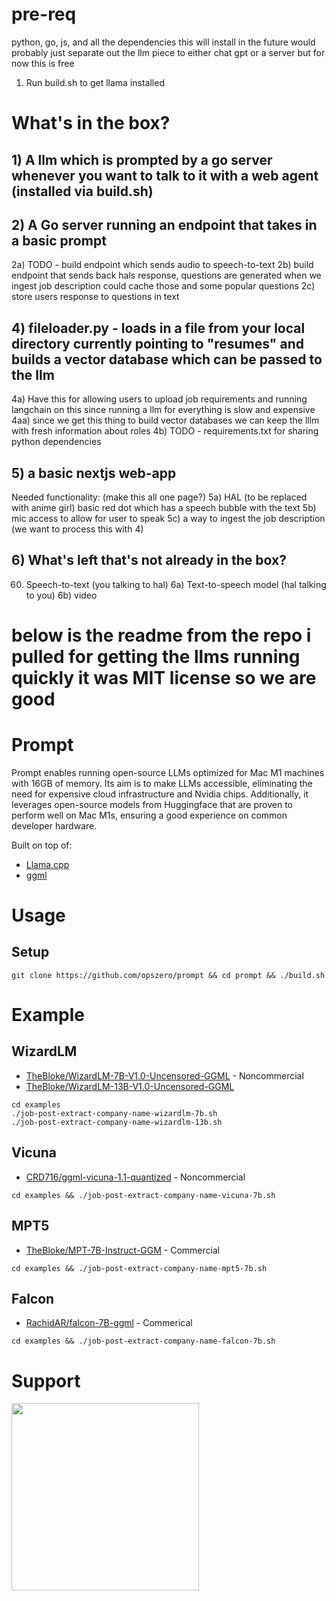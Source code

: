 # pre-req
python, go, js, and all the dependencies this will install
in the future would probably just separate out the llm piece to either chat gpt or a server but for now this is free

1) Run build.sh to get llama installed

# What's in the box?

## 1) A llm which is prompted by a go server whenever you want to talk to it with a web agent (installed via build.sh)
## 2) A Go server running an endpoint that takes in a basic prompt
   2a) TODO - build endpoint which sends audio to speech-to-text
   2b) build endpoint that sends back hals response, questions are generated when we ingest job description could cache those and some popular questions
   2c) store users response to questions in text 
   
## 4) fileloader.py - loads in a file from your local directory currently pointing to "resumes" and builds a vector database which can be passed to the llm
   4a) Have this for allowing users to upload job requirements and running langchain on this since running a llm for everything is slow and expensive
   4aa) since we get this thing to build vector databases we can keep the lllm with fresh information about roles 
   4b) TODO - requirements.txt for sharing python dependencies 
## 5) a basic nextjs web-app 
  Needed functionality: (make this all one page?)
  5a) HAL (to be replaced with anime girl) basic red dot which has a speech bubble with the text
  5b) mic access to allow for user to speak 
  5c) a way to ingest the job description (we want to process this with 4)
  
## 6) What's left that's not already in the box?
  60) Speech-to-text (you talking to hal)
  6a) Text-to-speech model (hal talking to you)
  6b) video 

# below is the readme from the repo i pulled for getting the llms running quickly it was MIT license so we are good

# Prompt

Prompt enables running open-source LLMs optimized for Mac M1 machines with 16GB
of memory. Its aim is to make LLMs accessible, eliminating the need for
expensive cloud infrastructure and Nvidia chips. Additionally, it leverages
open-source models from Huggingface that are proven to perform well on Mac M1s,
ensuring a good experience on common developer hardware.

Built on top of:

- [Llama.cpp](https://github.com/ggerganov/llama.cpp)
- [ggml](https://github.com/ggerganov/ggml)

# Usage

## Setup

```
git clone https://github.com/opszero/prompt && cd prompt && ./build.sh
```

# Example

## WizardLM

- [TheBloke/WizardLM-7B-V1.0-Uncensored-GGML](https://huggingface.co/TheBloke/WizardLM-7B-V1.0-Uncensored-GGML/resolve/main/wizardlm-7b-v1.0-uncensored.ggmlv3.q4_1.bin) - Noncommercial
- [TheBloke/WizardLM-13B-V1.0-Uncensored-GGML](https://huggingface.co/TheBloke/WizardLM-13B-V1.0-Uncensored-GGML/resolve/main/wizardlm-13b-v1.0-uncensored.ggmlv3.q4_1.bin)

```
cd examples
./job-post-extract-company-name-wizardlm-7b.sh
./job-post-extract-company-name-wizardlm-13b.sh
```

## Vicuna

- [CRD716/ggml-vicuna-1.1-quantized](https://huggingface.co/CRD716/ggml-vicuna-1.1-quantized) - Noncommercial

```
cd examples && ./job-post-extract-company-name-vicuna-7b.sh
```

## MPT5

- [TheBloke/MPT-7B-Instruct-GGM](https://huggingface.co/TheBloke/MPT-7B-Instruct-GGML) - Commercial

```
cd examples && ./job-post-extract-company-name-mpt5-7b.sh
```

## Falcon

- [RachidAR/falcon-7B-ggml](https://huggingface.co/RachidAR/falcon-7B-ggml) - Commerical

```
cd examples && ./job-post-extract-company-name-falcon-7b.sh
```

# Support

<a href="https://www.opszero.com"><img src="https://media.opszero.com/insights/brands/logo/2023/04/26/02/04/12/opsZero_logo.svg" width="300px"/></a>
